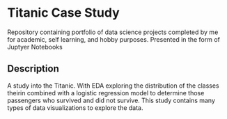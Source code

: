 # Titanic Case Study

Repository containing portfolio of data science projects completed by me for academic, self learning, and hobby purposes. Presented in the form of Juptyer Notebooks

## Description
A study into the Titanic. With EDA exploring the distribution of the classes theirin combined with a logistic regression model to determine those passengers who survived and did not survive. This study contains many types of data visualizations to explore the data. 
